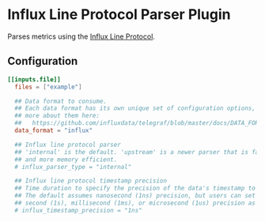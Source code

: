# Influx Line Protocol Parser Plugin

Parses metrics using the [Influx Line Protocol][].

[line protocol]: https://docs.influxdata.com/influxdb/latest/reference/syntax/line-protocol/
[Influx Line Protocol]: https://docs.influxdata.com/influxdb/latest/reference/syntax/line-protocol/

## Configuration

```toml
[[inputs.file]]
  files = ["example"]

  ## Data format to consume.
  ## Each data format has its own unique set of configuration options, read
  ## more about them here:
  ##   https://github.com/influxdata/telegraf/blob/master/docs/DATA_FORMATS_INPUT.md
  data_format = "influx"

  ## Influx line protocol parser
  ## 'internal' is the default. 'upstream' is a newer parser that is faster
  ## and more memory efficient.
  # influx_parser_type = "internal"

  ## Influx line protocol timestamp precision
  ## Time duration to specify the precision of the data's timestamp to parse.
  ## The default assumes nanosecond (1ns) precision, but users can set to
  ## second (1s), millisecond (1ms), or microsecond (1us) precision as well.
  # influx_timestamp_precision = "1ns"
```

